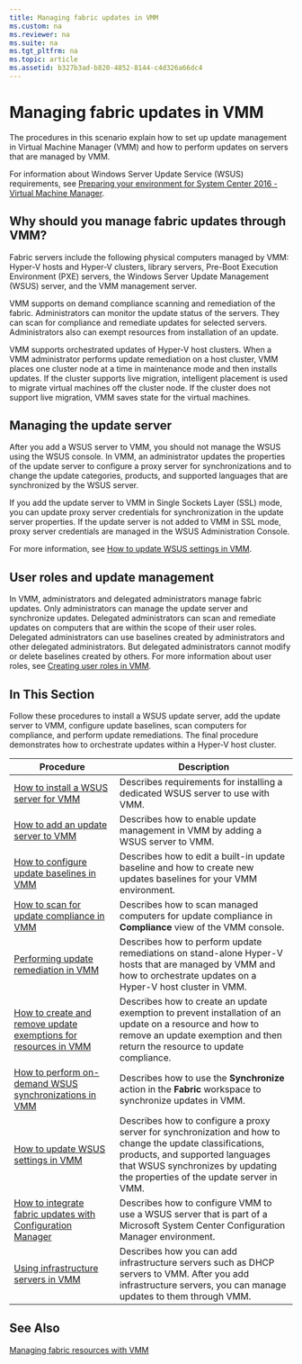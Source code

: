 ```yaml
---
title: Managing fabric updates in VMM
ms.custom: na
ms.reviewer: na
ms.suite: na
ms.tgt_pltfrm: na
ms.topic: article
ms.assetid: b327b3ad-b820-4852-8144-c4d326a66dc4
---
```

# Managing fabric updates in VMM
The procedures in this scenario explain how to set up update management in Virtual Machine Manager \(VMM\) and how to perform updates on servers that are managed by VMM.

For information about Windows Server Update Service \(WSUS\) requirements, see [Preparing your environment for System Center 2016 - Virtual Machine Manager](../Deploy/Preparing-your-environment-for-System-Center-2016---Virtual-Machine-Manager.md).

## Why should you manage fabric updates through VMM?
Fabric servers include the following physical computers managed by VMM: Hyper\-V hosts and Hyper\-V clusters, library servers, Pre\-Boot Execution Environment \(PXE\) servers, the Windows Server Update Management \(WSUS\) server, and the VMM management server.

VMM supports on demand compliance scanning and remediation of the fabric. Administrators can monitor the update status of the servers. They can scan for compliance and remediate updates for selected servers. Administrators also can exempt resources from installation of an update.

VMM supports orchestrated updates of Hyper\-V host clusters. When a VMM administrator performs update remediation on a host cluster, VMM places one cluster node at a time in maintenance mode and then installs updates. If the cluster supports live migration, intelligent placement is used to migrate virtual machines off the cluster node. If the cluster does not support live migration, VMM saves state for the virtual machines.

## Managing the update server
After you add a WSUS server to VMM, you should not manage the WSUS using the WSUS console. In VMM, an administrator updates the properties of the update server to configure a proxy server for synchronizations and to change the update categories, products, and supported languages that are synchronized by the WSUS server.

If you add the update server to VMM in Single Sockets Layer \(SSL\) mode, you can update proxy server credentials for synchronization in the update server properties. If the update server is not added to VMM in SSL mode, proxy server credentials are managed in the WSUS Administration Console.

For more information, see [How to update WSUS settings in VMM](How-to-update-WSUS-settings-in-VMM.md).

## User roles and update management
In VMM, administrators and delegated administrators manage fabric updates. Only administrators can manage the update server and synchronize updates. Delegated administrators can scan and remediate updates on computers that are within the scope of their user roles. Delegated administrators can use baselines created by administrators and other delegated administrators. But delegated administrators cannot modify or delete baselines created by others. For more information about user roles, see [Creating user roles in VMM](Creating-user-roles-in-VMM.md).

## In This Section
Follow these procedures to install a WSUS update server, add the update server to VMM, configure update baselines, scan computers for compliance, and perform update remediations. The final procedure demonstrates how to orchestrate updates within a Hyper\-V host cluster.

|Procedure|Description|
|-------------|---------------|
|[How to install a WSUS server for VMM](How-to-install-a-WSUS-server-for-VMM.md)|Describes requirements for installing a dedicated WSUS server to use with VMM.|
|[How to add an update server to VMM](How-to-add-an-update-server-to-VMM.md)|Describes how to enable update management in VMM by adding a WSUS server to VMM.|
|[How to configure update baselines in VMM](How-to-configure-update-baselines-in-VMM.md)|Describes how to edit a built\-in update baseline and how to create new updates baselines for your VMM environment.|
|[How to scan for update compliance in VMM](How-to-scan-for-update-compliance-in-VMM.md)|Describes how to scan managed computers for update compliance in **Compliance** view of the VMM console.|
|[Performing update remediation in VMM](Performing-update-remediation-in-VMM.md)|Describes how to perform update remediations on stand\-alone Hyper\-V hosts that are managed by VMM and how to orchestrate updates on a Hyper\-V host cluster in VMM.|
|[How to create and remove update exemptions for resources in VMM](How-to-create-and-remove-update-exemptions-for-resources-in-VMM.md)|Describes how to create an update exemption to prevent installation of an update on a resource and how to remove an update exemption and then return the resource to update compliance.|
|[How to perform on-demand WSUS synchronizations in VMM](How-to-perform-on-demand-WSUS-synchronizations-in-VMM.md)|Describes how to use the **Synchronize** action in the **Fabric** workspace to synchronize updates in VMM.|
|[How to update WSUS settings in VMM](How-to-update-WSUS-settings-in-VMM.md)|Describes how to configure a proxy server for synchronization and how to change the update classifications, products, and supported languages that WSUS synchronizes by updating the properties of the update server in VMM.|
|[How to integrate fabric updates with Configuration Manager](How-to-integrate-fabric-updates-with-Configuration-Manager.md)|Describes how to configure VMM to use a WSUS server that is part of a Microsoft System Center Configuration Manager environment.|
|[Using infrastructure servers in VMM](Using-infrastructure-servers-in-VMM.md)|Describes how you can add infrastructure servers such as DHCP servers to VMM. After you add infrastructure servers, you can manage updates to them through VMM.|

## See Also
[Managing fabric resources with VMM](Managing-fabric-resources-with-VMM.md)


